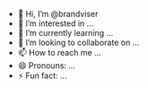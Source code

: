- 👋 Hi, I’m @brandviser
- 👀 I’m interested in ...
- 🌱 I’m currently learning ...
- 💞️ I’m looking to collaborate on ...
- 📫 How to reach me ...
- 😄 Pronouns: ...
- ⚡ Fun fact: ...

<!---
brandviser/brandviser is a ✨ special ✨ repository because its `README.md` (this file) appears on your GitHub profile.
You can click the Preview link to take a look at your changes.
--->
